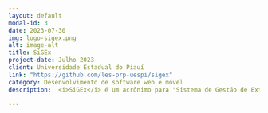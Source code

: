 ```yaml
---
layout: default
modal-id: 3
date: 2023-07-30
img: logo-sigex.png
alt: image-alt
title: SiGEx
project-date: Julho 2023
client: Universidade Estadual do Piauí
link: "https://github.com/les-prp-uespi/sigex"
category: Desenvolvimento de software web e móvel
description:  <i>SiGEx</i> é um acrônimo para "Sistema de Gestão de Extensão da UESPI". O sistema de software permite a comunidade do campus gerenciar eventos locais e emitir certificados, bem como criar grupos de interesse e associar eles. O código do aplicativo e do site do SiGEx está disponível <a href="https://github.com/les-prp-uespi/sigex">SiGEx@GitHub</a>.

---
```


